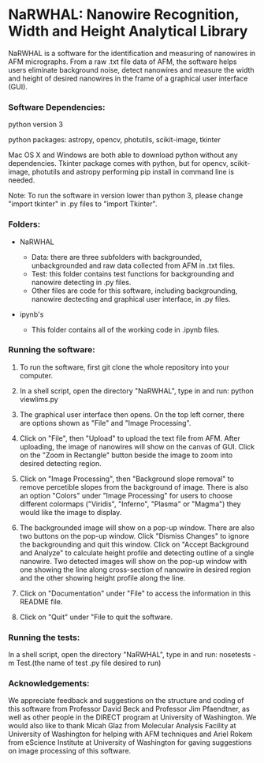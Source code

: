 # NaRWHAL: Nanowire Recognition, Width and Height Analytical Library #

NaRWHAL is a software for the identification and measuring of nanowires in AFM micrographs. From a raw .txt file data of AFM, the software helps users eliminate background noise, detect nanowires and measure the width and height of desired nanowires in the frame of a graphical user interface (GUI). 


### Software Dependencies: ###
python version 3

python packages: astropy, opencv, photutils, scikit-image, tkinter

Mac OS X and Windows are both able to download python without any dependencies. Tkinter package comes with python, but for opencv, scikit-image, photutils and astropy performing pip install in command line is needed. 

Note: To run the software in version lower than python 3, please change "import tkinter" in .py files to "import Tkinter". 

### Folders: ###
- NaRWHAL
  - Data: there are three subfolders with backgrounded, unbackgrounded and raw data collected from AFM in .txt files.
  - Test: this folder contains test functions for backgrounding and nanowire detecting in .py files. 
  - Other files are code for this software, including backgrounding, nanowire dectecting and graphical user interface, in .py files. 

- ipynb's
  - This folder contains all of the working code in .ipynb files.

### Running the software: ###
1. To run the software, first git clone the whole repository into your computer. 

2. In a shell script, open the directory "NaRWHAL", type in and run:
   python viewlims.py
   
3. The graphical user interface then opens. On the top left corner, there are options shown as "File" and "Image Processing". 

4. Click on "File", then "Upload" to upload the text file from AFM. After uploading, the image of nanowires will show on the canvas of GUI. Click on the "Zoom in Rectangle" button beside the image to zoom into desired detecting region.  

5. Click on "Image Processing", then "Background slope removal" to remove percetible slopes from the background of image. There is also an option "Colors" under "Image Processing" for users to choose different colormaps ("Viridis", "Inferno", "Plasma" or "Magma") they would like the image to display.

6. The backgrounded image will show on a pop-up window. There are also two buttons on the pop-up window. Click "Dismiss Changes" to ignore the backgrounding and quit this window. Click on "Accept Background and Analyze" to calculate height profile and detecting outline of a single nanowire. Two detected images will show on the pop-up window with one showing the line along cross-section of nanowire in desired region and the other showing height profile along the line.

7. Click on "Documentation" under "File" to access the information in this README file. 

8. Click on "Quit" under "File to quit the software. 

### Running the tests: ###
In a shell script, open the directory "NaRWHAL", type in and run: nosetests -m Test.(the name of test .py file desired to run)

### Acknowledgements: ###
We appreciate feedback and suggestions on the structure and coding of this software from Professor David Beck and Professor Jim Pfaendtner, as well as other people in the DIRECT program at University of Washington. 
We would also like to thank Micah Glaz from Molecular Analysis Facility at University of Washington for helping with AFM techniques and Ariel Rokem from eScience Institute at University of Washington for gaving suggestions on image processing of this software.

